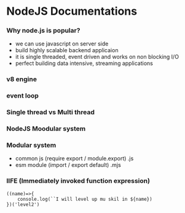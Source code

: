 # NodeJS Documentations

### Why node.js is popular?

- we can use javascript on server side
- build highly scalable backend applicaion
- it is single threaded, event driven and works on non blocking I/O
- perfect building data intensive, streaming applications

### v8 engine

### event loop

### Single thread vs Multi thread

### NodeJS Moodular system

### Modular system

- common js (require export / module.export) .js
- esm module (import / export default) .mjs

### IIFE (Immediately invoked function expression)

```
((name)=>{
    console.log(``I will level up mu skil in ${name})
})('level2')

```
